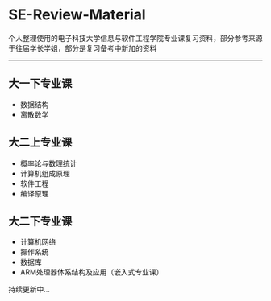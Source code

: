 # SE-Review-Material
个人整理使用的电子科技大学信息与软件工程学院专业课复习资料，部分参考来源于往届学长学姐，部分是复习备考中新加的资料

---
## 大一下专业课

+ 数据结构
+ 离散数学

## 大二上专业课

+ 概率论与数理统计
+ 计算机组成原理
+ 软件工程
+ 编译原理

## 大二下专业课

+ 计算机网络
+ 操作系统
+ 数据库
+ ARM处理器体系结构及应用（嵌入式专业课）

持续更新中...
